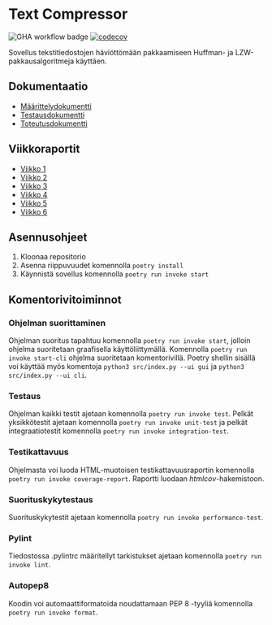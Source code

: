 # Text Compressor

![GHA workflow badge](https://github.com/kivistoilkka/algoritmit_ja_tekoaly_harjoitustyo/workflows/CI/badge.svg) [![codecov](https://codecov.io/gh/kivistoilkka/algoritmit_ja_tekoaly_harjoitustyo/graph/badge.svg?token=YMC46OV14B)](https://codecov.io/gh/kivistoilkka/algoritmit_ja_tekoaly_harjoitustyo)

Sovellus tekstitiedostojen häviöttömään pakkaamiseen Huffman- ja LZW-pakkausalgoritmeja käyttäen.

## Dokumentaatio
- [Määrittelydokumentti](dokumentaatio/maarittelydokumentti.md)
- [Testausdokumentti](dokumentaatio/testausdokumentti.md)
- [Toteutusdokumentti](dokumentaatio/toteutusdokumentti.md)

## Viikkoraportit
- [Viikko 1](dokumentaatio/viikkoraportti1.md)
- [Viikko 2](dokumentaatio/viikkoraportti2.md)
- [Viikko 3](dokumentaatio/viikkoraportti3.md)
- [Viikko 4](dokumentaatio/viikkoraportti4.md)
- [Viikko 5](dokumentaatio/viikkoraportti5.md)
- [Viikko 6](dokumentaatio/viikkoraportti6.md)

## Asennusohjeet

1. Kloonaa repositorio
2. Asenna riippuvuudet komennolla `poetry install`
3. Käynnistä sovellus komennolla `poetry run invoke start`

## Komentorivitoiminnot

### Ohjelman suorittaminen
Ohjelman suoritus tapahtuu komennolla `poetry run invoke start`, jolloin ohjelma suoritetaan graafisella käyttöliittymällä. Komennolla `poetry run invoke start-cli` ohjelma suoritetaan komentorivillä. Poetry shellin sisällä voi käyttää myös komentoja `python3 src/index.py --ui gui` ja `python3 src/index.py --ui cli`.

### Testaus
Ohjelman kaikki testit ajetaan komennolla `poetry run invoke test`. Pelkät yksikkötestit ajetaan komennolla `poetry run invoke unit-test` ja pelkät integraatiotestit komennolla `poetry run invoke integration-test`.

### Testikattavuus
Ohjelmasta voi luoda HTML-muotoisen testikattavuusraportin komennolla `poetry run invoke coverage-report`. Raportti luodaan _htmlcov_-hakemistoon.

### Suorituskykytestaus
Suorituskykytestit ajetaan komennolla `poetry run invoke performance-test`.

### Pylint
Tiedostossa .pylintrc määritellyt tarkistukset ajetaan komennolla `poetry run invoke lint`.

### Autopep8
Koodin voi automaattiformatoida noudattamaan PEP 8 -tyyliä komennolla `poetry run invoke format`.
